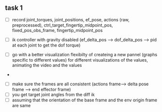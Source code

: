 ## task 1

- [ ] record joint_torques, joint_positions, ef_pose, actions (raw, preprocessed), ctrl_target_fingertip_midpoint_pos, fixed_pos_obs_frame, fingertip_midpoint_pos

- [ ] ik controller with gravity disabled (ef_delta_pos --> dof_delta_pos --> pid at each joint to get the dof torque)

- [ ] go with a better visualization 
flexibilty of createing a new pannel (graphs specific to different values) for different visualizations of the values, animating the video and the values


- 
- [ ] make sure the frames are all consistent (actions frame--> delta pose frame --> end effector frame)
- [ ] you get target joint angles from the diff ik 
- [ ] assuming that the orientation of the base frame and the env origin frame are same